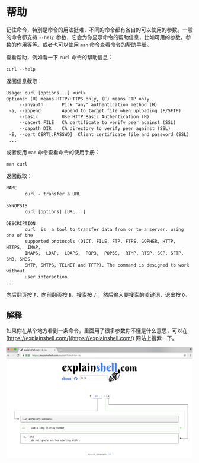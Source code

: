 # 帮助

记住命令，特别是命令的用法挺难，不同的命令都有各自的可以使用的参数。一般的命令都支持 `--help` 参数，它会为你显示命令的帮助信息，比如可用的参数，参数的作用等等。或者也可以使用 `man` 命令查看命令的帮助手册。

查看帮助，例如看一下 `curl` 命令的帮助信息：

```
curl --help
```

返回信息截取：

```
Usage: curl [options...] <url>
Options: (H) means HTTP/HTTPS only, (F) means FTP only
     --anyauth       Pick "any" authentication method (H)
 -a, --append        Append to target file when uploading (F/SFTP)
     --basic         Use HTTP Basic Authentication (H)
     --cacert FILE   CA certificate to verify peer against (SSL)
     --capath DIR    CA directory to verify peer against (SSL)
 -E, --cert CERT[:PASSWD]  Client certificate file and password (SSL)
 ...
```

或者使用 `man` 命令查看命令的使用手册：

```
man curl
```

返回截取：

```
NAME
       curl - transfer a URL

SYNOPSIS
       curl [options] [URL...]

DESCRIPTION
       curl  is  a tool to transfer data from or to a server, using one of the
       supported protocols (DICT, FILE, FTP, FTPS, GOPHER, HTTP, HTTPS,  IMAP,
       IMAPS,  LDAP,  LDAPS,  POP3,  POP3S,  RTMP, RTSP, SCP, SFTP, SMB, SMBS,
       SMTP, SMTPS, TELNET and TFTP). The command is designed to work  without
       user interaction.
...
```

向后翻页按 `F`，向前翻页按 `B`，搜索按 `/` ，然后输入要搜索的关键词，退出按 `Q`。

## 解释

如果你在某个地方看到一条命令，里面用了很多参数你不懂是什么意思，可以在 [https://explainshell.com/](https://explainshell.com/) 网站上搜索一下。

![](/assets/explainshell.png)

